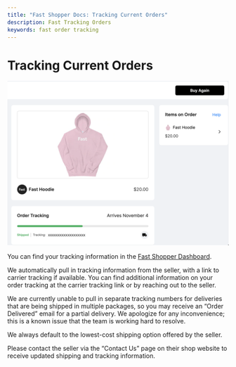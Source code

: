 ```yaml
---
title: "Fast Shopper Docs: Tracking Current Orders"
description: Fast Tracking Orders
keywords: fast order tracking
---
```


# Tracking Current Orders

<img alt="current order on your dashboard"  src="./images/tracking-order.png"/>

You can find your tracking information in the [Fast Shopper Dashboard](https://fast.co).

We automatically pull in tracking information from the seller, with a link to carrier tracking if available. You can find additional information on your order tracking at the carrier tracking link or by reaching out to the seller.

We are currently unable to pull in separate tracking numbers for deliveries that are being shipped in multiple packages, so you may receive an “Order Delivered” email for a partial delivery. We apologize for any inconvenience; this is a known issue that the team is working hard to resolve.

We always default to the lowest-cost shipping option offered by the seller.

Please contact the seller via the “Contact Us” page on their shop website to receive updated shipping and tracking information.
